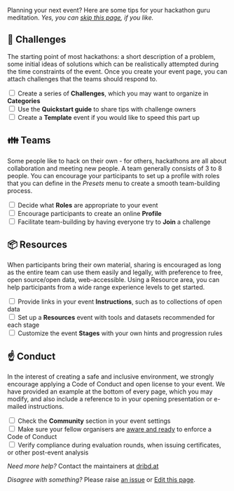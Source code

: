 Planning your next event? Here are some tips for your hackathon guru meditation. _Yes, you can [skip this page](/event/new), if you like._

## 🏁 Challenges

The starting point of most hackathons: a short description of a problem, some initial ideas of solutions which can be realistically attempted during the time constraints of the event. Once you create your event page, you can attach challenges that the teams should respond to.

<label><input type="checkbox"> Create a series of **Challenges**, which you may want to organize in **Categories**</label><br>
<label><input type="checkbox"> Use the **Quickstart guide** to share tips with challenge owners</label><br>
<label><input type="checkbox"> Create a **Template** event if you would like to speed this part up</label><br>

## 👪 Teams

Some people like to hack on their own - for others, hackathons are all about collaboration and meeting new people. A team generally consists of 3 to 8 people. You can encourage your participants to set up a profile with roles that you can define in the _Presets_ menu to create a smooth team-building process.

<label><input type="checkbox"> Decide what **Roles** are appropriate to your event </label><br>
<label><input type="checkbox"> Encourage participants to create an online **Profile** </label><br>
<label><input type="checkbox"> Facilitate team-building by having everyone try to **Join** a challenge </label><br>

## 📦 Resources

When participants bring their own material, sharing is encouraged as long as the entire team can use them easily and legally, with preference to free, open source/open data, web-accessible. Using a Resource area, you can help participants from a wide range experience levels to get started.

<label><input type="checkbox"> Provide links in your event **Instructions**, such as to collections of open data </label><br>
<label><input type="checkbox"> Set up a **Resources** event with tools and datasets recommended for each stage </label><br>
<label><input type="checkbox"> Customize the event **Stages** with your own hints and progression rules </label><br>

## ☝️ Conduct

In the interest of creating a safe and inclusive environment, we strongly encourage applying a Code of Conduct and open license to your event. We have provided an example at the bottom of every page, which you may modify, and also include a reference to in your opening presentation or e-mailed instructions.

<label><input type="checkbox"> Check the **Community** section in your event settings </label><br>
<label><input type="checkbox"> Make sure your fellow organisers are <u>aware and ready</u> to enforce a Code of Conduct </label><br>
<label><input type="checkbox"> Verify compliance during evaluation rounds, when issuing certificates, or other post-event analysis </label><br>

_Need more help?_ Contact the maintainers at [dribd.at](https://dribd.at/)

_Disagree with something?_ Please raise [an issue](https://github.com/dribdat/dribdat/issues) or [Edit this page](https://github.com/dribdat/dribdat/blob/main/dribdat/templates/includes/eventstart.md).
